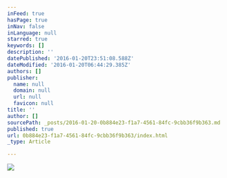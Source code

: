 ```yaml
---
inFeed: true
hasPage: true
inNav: false
inLanguage: null
starred: true
keywords: []
description: ''
datePublished: '2016-01-20T23:51:08.588Z'
dateModified: '2016-01-20T06:44:29.385Z'
authors: []
publisher:
  name: null
  domain: null
  url: null
  favicon: null
title: ''
author: []
sourcePath: _posts/2016-01-20-0b884e23-f1a7-4561-84fc-9cbb36f9b363.md
published: true
url: 0b884e23-f1a7-4561-84fc-9cbb36f9b363/index.html
_type: Article

---
```

![](https://the-grid-user-content.s3-us-west-2.amazonaws.com/20eb0923-11ef-4db8-9e01-98d65538c15a.jpg)